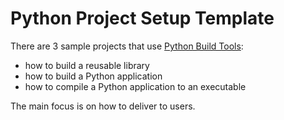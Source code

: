 # Python Project Setup Template

There are 3 sample projects that use 
[Python Build Tools](https://github.com/psilons/pypigeonhole-build): 

- how to build a reusable library
- how to build a Python application
- how to compile a Python application to an executable

The main focus is on how to deliver to users.
